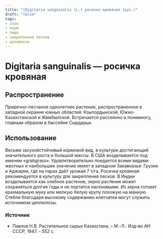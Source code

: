 ```yaml
---
title: "(Digitaria sanguinalis (L.) росичка кровяная (рус.)"
draft: "false"
tags:
- злак
- корм
- пища
- закрепление песков
- целлюлоза
--- 
```

# Digitaria sanguinalis — росичка кровяная
## Распространение
Приречно-песчаное однолетнее растение, распространенное в западной окраине южных областей: Кзылордынской, Южно-Казахстанской и Жамбылской. Встречается рассеянно и понемногу, главным образом в бассейне Сырдарьи.
## Использование
Весьма засухойстойчивый кормовой вид, в культуре достигающий значительного роста и большой массы. В США возделывается под именем «grabgrass». Удовлетворительно поедается всеми видами жвотных и наибольшее значение имеет в западном Закавказье: Грузии и Аджарии, где на парах даёт урожай 7 т/га.
Росичка кровяная рекомендуется в культуру для закрепления песков. В Индии возделывается как хлебное растение, зерно растения может сохраняться долгие годы и не портится насекомыми. Из зерна готовят крахмальную муку или мелкую белую крупу похожую на манную. Стебли благодаря высокому содержанию клетчатки могут служить источником целлюлозы.
### Источник
* Павлов Н.В. Растительное сырье Казахстана. – М.-Л.: Изд-во АН СССР, 1947. - 552 с.
